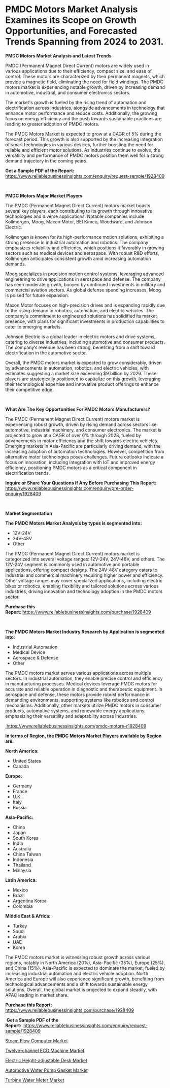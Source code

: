<p><h1>PMDC Motors Market Analysis Examines its Scope on Growth Opportunities, and Forecasted Trends Spanning from 2024 to 2031.</h1></p><p><strong>PMDC Motors Market Analysis and Latest Trends</strong></p>
<p><p>PMDC (Permanent Magnet Direct Current) motors are widely used in various applications due to their efficiency, compact size, and ease of control. These motors are characterized by their permanent magnets, which provide a magnetic field, eliminating the need for field windings. The PMDC motors market is experiencing notable growth, driven by increasing demand in automotive, industrial, and consumer electronics sectors. </p><p>The market's growth is fueled by the rising trend of automation and electrification across industries, alongside advancements in technology that enhance motor performance and reduce costs. Additionally, the growing focus on energy efficiency and the push towards sustainable practices are leading to greater adoption of PMDC motors. </p><p>The PMDC Motors Market is expected to grow at a CAGR of 5% during the forecast period. This growth is also supported by the increasing integration of smart technologies in various devices, further boosting the need for reliable and efficient motor solutions. As industries continue to evolve, the versatility and performance of PMDC motors position them well for a strong demand trajectory in the coming years.</p></p>
<p><strong>Get a Sample PDF of the Report:&nbsp;</strong> <a href="https://www.reliablebusinessinsights.com/enquiry/request-sample/1928409?utm_campaign=113&utm_medium=2&utm_source=Github&utm_content=ia&utm_term=25102024&utm_id=pmdc-motors">https://www.reliablebusinessinsights.com/enquiry/request-sample/1928409</a></p>
<p>&nbsp;</p>
<p><strong>PMDC Motors Major Market Players</strong></p>
<p><p>The PMDC (Permanent Magnet Direct Current) motors market boasts several key players, each contributing to its growth through innovative technologies and diverse applications. Notable companies include Kollmorgen, Moog, Maxon Motor, BEI Kimco, Woodward, and Johnson Electric.</p><p>Kollmorgen is known for its high-performance motion solutions, exhibiting a strong presence in industrial automation and robotics. The company emphasizes reliability and efficiency, which positions it favorably in growing sectors such as medical devices and aerospace. With robust R&D efforts, Kollmorgen anticipates consistent growth amid increasing automation demands.</p><p>Moog specializes in precision motion control systems, leveraging advanced engineering to drive applications in aerospace and defense. The company has seen moderate growth, buoyed by continued investments in military and commercial aviation sectors. As global defense spending increases, Moog is poised for future expansion.</p><p>Maxon Motor focuses on high-precision drives and is expanding rapidly due to the rising demand in robotics, automation, and electric vehicles. The company's commitment to engineered solutions has solidified its market presence, with plans for significant investments in production capabilities to cater to emerging markets.</p><p>Johnson Electric is a global leader in electric motors and drive systems, catering to diverse industries, including automotive and consumer products. The company’s revenue has been strong, benefiting from a shift toward electrification in the automotive sector.</p><p>Overall, the PMDC motors market is expected to grow considerably, driven by advancements in automation, robotics, and electric vehicles, with estimates suggesting a market size exceeding $9 billion by 2026. These players are strategically positioned to capitalize on this growth, leveraging their technological expertise and innovative product offerings to enhance their competitive edge.</p></p>
<p>&nbsp;</p>
<p><strong>What Are The Key Opportunities For PMDC Motors Manufacturers?</strong></p>
<p><p>The PMDC (Permanent Magnet Direct Current) motors market is experiencing robust growth, driven by rising demand across sectors like automotive, industrial machinery, and consumer electronics. The market is projected to grow at a CAGR of over 6% through 2028, fueled by advancements in motor efficiency and the shift towards electric vehicles. Emerging markets in Asia-Pacific are particularly driving demand, with the increasing adoption of automation technologies. However, competition from alternative motor technologies poses challenges. Future outlooks indicate a focus on innovation, including integration with IoT and improved energy efficiency, positioning PMDC motors as a critical component in electrification trends.</p></p>
<p><strong>Inquire or Share Your Questions If Any Before Purchasing This Report:</strong> <a href="https://www.reliablebusinessinsights.com/enquiry/pre-order-enquiry/1928409?utm_campaign=113&utm_medium=2&utm_source=Github&utm_content=ia&utm_term=25102024&utm_id=pmdc-motors">https://www.reliablebusinessinsights.com/enquiry/pre-order-enquiry/1928409</a></p>
<p>&nbsp;</p>
<p><strong>Market Segmentation</strong></p>
<p><strong>The PMDC Motors Market Analysis by types is segmented into:</strong></p>
<p><ul><li>12V-24V</li><li>24V-48V</li><li>Other</li></ul></p>
<p><p>The PMDC (Permanent Magnet Direct Current) motors market is categorized into several voltage ranges: 12V-24V, 24V-48V, and others. The 12V-24V segment is commonly used in automotive and portable applications, offering compact designs. The 24V-48V category caters to industrial and commercial machinery requiring higher power and efficiency. Other voltage ranges may cover specialized applications, including electric bikes or robotics, enabling flexibility and tailored solutions across various industries, driving innovation and technology adoption in the PMDC motors sector.</p></p>
<p><strong>Purchase this Report:&nbsp;</strong><a href="https://www.reliablebusinessinsights.com/purchase/1928409?utm_campaign=113&utm_medium=2&utm_source=Github&utm_content=ia&utm_term=25102024&utm_id=pmdc-motors">https://www.reliablebusinessinsights.com/purchase/1928409</a></p>
<p>&nbsp;</p>
<p><strong>The PMDC Motors Market Industry Research by Application is segmented into:</strong></p>
<p><ul><li>Industrial Automation</li><li>Medical Device</li><li>Aerospace & Defense</li><li>Other</li></ul></p>
<p><p>The PMDC motors market serves various applications across multiple sectors. In industrial automation, they enable precise control and efficiency in manufacturing processes. Medical devices leverage PMDC motors for accurate and reliable operation in diagnostic and therapeutic equipment. In aerospace and defense, these motors provide robust performance in demanding environments, supporting systems like robotics and control mechanisms. Additionally, other markets utilize PMDC motors in consumer products, automotive systems, and renewable energy applications, emphasizing their versatility and adaptability across industries.</p></p>
<p><a href="https://www.reliablebusinessinsights.com/pmdc-motors-r1928409?utm_campaign=113&utm_medium=2&utm_source=Github&utm_content=ia&utm_term=25102024&utm_id=pmdc-motors">&nbsp;https://www.reliablebusinessinsights.com/pmdc-motors-r1928409</a></p>
<p><strong>In terms of Region, the PMDC Motors Market Players available by Region are:</strong></p>
<p>
    <p> <strong> North America: </strong>
        <ul>
            <li>United States</li>
            <li>Canada</li>
        </ul>
        </p> 
    <p> <strong> Europe: </strong>
        <ul>
            <li>Germany</li>
            <li>France</li>
            <li>U.K.</li>
            <li>Italy</li>
            <li>Russia</li>
        </ul>
        </p> 
    <p> <strong> Asia-Pacific: </strong>
        <ul>
            <li>China</li>
            <li>Japan</li>
            <li>South Korea</li>
            <li>India</li>
            <li>Australia</li>
            <li>China Taiwan</li>
            <li>Indonesia</li>
            <li>Thailand</li>
            <li>Malaysia</li>
        </ul>
        </p> 
    <p> <strong> Latin America: </strong>
        <ul>
            <li>Mexico</li>
            <li>Brazil</li>
            <li>Argentina Korea</li>
            <li>Colombia</li>
        </ul>
        </p> 
    <p> <strong> Middle East & Africa: </strong>
        <ul>
            <li>Turkey</li>
            <li>Saudi</li>
            <li>Arabia</li>
            <li>UAE</li>
            <li>Korea</li>
        </ul>
    </p>
    </p>
<p><p>The PMDC motors market is witnessing robust growth across various regions, notably in North America (20%), Asia-Pacific (35%), Europe (25%), and China (15%). Asia-Pacific is expected to dominate the market, fueled by increasing industrial automation and electric vehicle adoption. North America and Europe will also experience significant growth, benefiting from technological advancements and a shift towards sustainable energy solutions. Overall, the global market is projected to expand steadily, with APAC leading in market share.</p></p>
<p><strong>Purchase this Report: </strong><a href="https://www.reliablebusinessinsights.com/purchase/1928409?utm_campaign=113&utm_medium=2&utm_source=Github&utm_content=ia&utm_term=25102024&utm_id=pmdc-motors">https://www.reliablebusinessinsights.com/purchase/1928409</a></p>
<p>&nbsp;<strong>Get a Sample PDF of the Report:&nbsp;&nbsp;</strong><a href="https://www.reliablebusinessinsights.com/enquiry/request-sample/1928409?utm_campaign=113&utm_medium=2&utm_source=Github&utm_content=ia&utm_term=25102024&utm_id=pmdc-motors">https://www.reliablebusinessinsights.com/enquiry/request-sample/1928409</a></p>
<p><strong></strong></p>
<p><p><a href="https://issuu.com/reportprime-2/docs/steam-flow-computer-market-size-203_d23b89aae72e6a?utm_campaign=113&utm_medium=2&utm_source=Github&utm_content=ia&utm_term=25102024&utm_id=pmdc-motors">Steam Flow Computer Market</a></p><p><a href="https://www.linkedin.com/pulse/twelve-channel-ecg-machine-market-overview-forecast-2024-ivqbf?utm_campaign=113&utm_medium=2&utm_source=Github&utm_content=ia&utm_term=25102024&utm_id=pmdc-motors">Twelve-channel ECG Machine Market</a></p><p><a href="https://github.com/wenonaelwil/Market-Research-Report-List-1/blob/main/electric-height-adjustable-desk-market.md?utm_campaign=113&utm_medium=2&utm_source=Github&utm_content=ia&utm_term=25102024&utm_id=pmdc-motors">Electric Height-adjustable Desk Market</a></p><p><a href="https://github.com/denishaucarn/Market-Research-Report-List-1/blob/main/automotive-water-pump-gasket-market.md?utm_campaign=113&utm_medium=2&utm_source=Github&utm_content=ia&utm_term=25102024&utm_id=pmdc-motors">Automotive Water Pump Gasket Market</a></p><p><a href="https://issuu.com/reportprime-2/docs/turbine-water-meter-market-size-203_dfd7cabb840d51?utm_campaign=113&utm_medium=2&utm_source=Github&utm_content=ia&utm_term=25102024&utm_id=pmdc-motors">Turbine Water Meter Market</a></p></p>